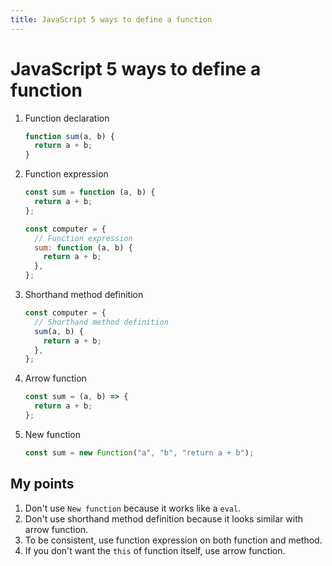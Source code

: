 ```yaml
---
title: JavaScript 5 ways to define a function
---
```


# JavaScript 5 ways to define a function

1. Function declaration

   ```jsx
   function sum(a, b) {
     return a + b;
   }
   ```

2. Function expression

   ```jsx
   const sum = function (a, b) {
     return a + b;
   };
   ```

   ```jsx
   const computer = {
     // Function expression
     sum: function (a, b) {
       return a + b;
     },
   };
   ```

3. Shorthand method definition

   ```jsx
   const computer = {
     // Shorthand method definition
     sum(a, b) {
       return a + b;
     },
   };
   ```

4. Arrow function

   ```jsx
   const sum = (a, b) => {
     return a + b;
   };
   ```

5. New function

   ```jsx
   const sum = new Function("a", "b", "return a + b");
   ```

## My points

1. Don't use `New function` because it works like a `eval`.
2. Don't use shorthand method definition because it looks similar with arrow function.
3. To be consistent, use function expression on both function and method.
4. If you don't want the `this` of function itself, use arrow function.
